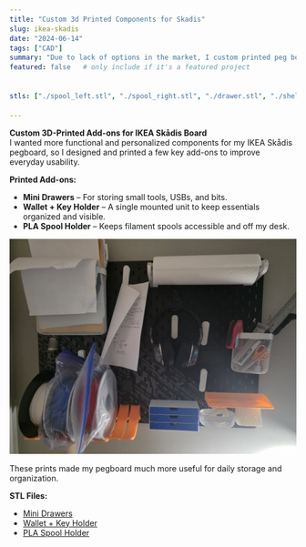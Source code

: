 ```yaml
---
title: "Custom 3d Printed Components for Skadis"
slug: ikea-skadis
date: "2024-06-14"
tags: ["CAD"]
summary: "Due to lack of options in the market, I custom printed peg board items"
featured: false   # only include if it's a featured project


stls: ["./spool_left.stl", "./spool_right.stl", "./drawer.stl", "./shelf.stl"]

---
```


**Custom 3D-Printed Add-ons for IKEA Skådis Board**  
I wanted more functional and personalized components for my IKEA Skådis pegboard, so I designed and printed a few key add-ons to improve everyday usability.

**Printed Add-ons:**
- **Mini Drawers** – For storing small tools, USBs, and bits.
- **Wallet + Key Holder** – A single mounted unit to keep essentials organized and visible.
- **PLA Spool Holder** – Keeps filament spools accessible and off my desk.

![alt text](image_380303.jpg)

These prints made my pegboard much more useful for daily storage and organization.

**STL Files:**  
- [Mini Drawers](#)  
- [Wallet + Key Holder](#)  
- [PLA Spool Holder](#)

